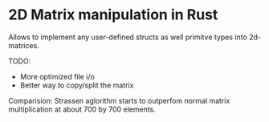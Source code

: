 # 2D Matrix manipulation in Rust

Allows to implement any user-defined structs as well primitve types into 2d-matrices.

TODO:  
+ More optimized file i/o  
+ Better way to copy/split the matrix  

Comparision: Strassen aglorithm starts to outperfom normal matrix multiplication at about 700 by 700 elements.
